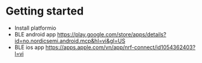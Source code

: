 # Getting started
+ Install platformio
+ BLE android app https://play.google.com/store/apps/details?id=no.nordicsemi.android.mcp&hl=vi&gl=US
+ BLE ios app https://apps.apple.com/vn/app/nrf-connect/id1054362403?l=vi